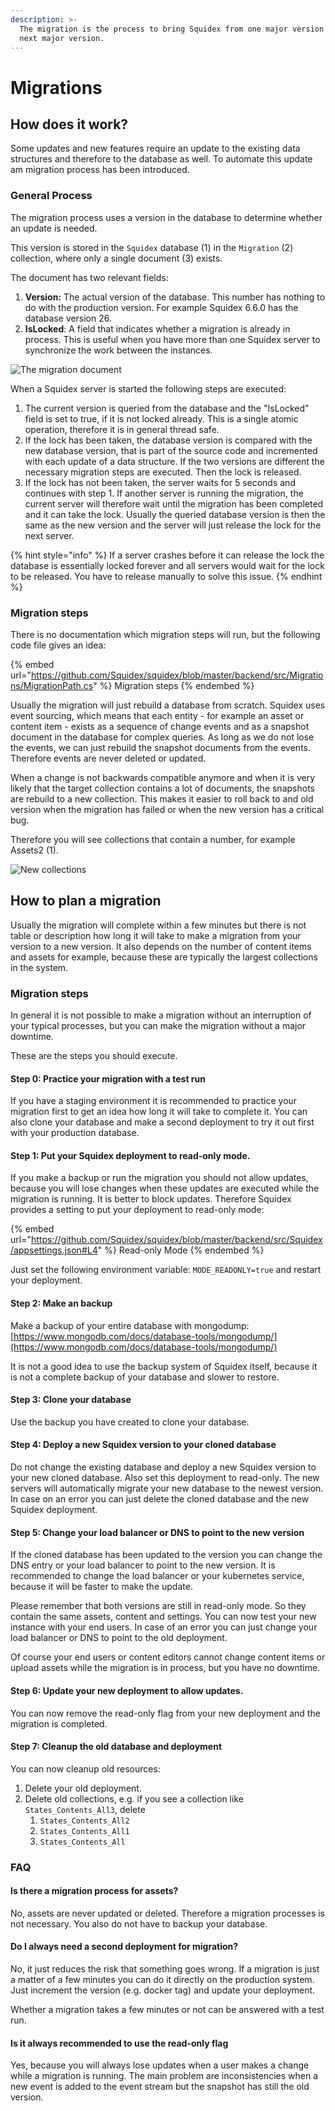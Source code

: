 ```yaml
---
description: >-
  The migration is the process to bring Squidex from one major version to the
  next major version.
---
```


# Migrations

## How does it work?

Some updates and new features require an update to the existing data structures and therefore to the database as well. To automate this update am migration process has been introduced.

### General Process

The migration process uses a version in the database to determine whether an update is needed.

This version is stored in the `Squidex` database (1) in the `Migration` (2) collection, where only a single document (3) exists.

The document has two relevant fields:

1. **Version:** The actual version of the database. This number has nothing to do with the production version. For example Squidex 6.6.0 has the database version 26.
2. **IsLocked**: A field that indicates whether a migration is already in process. This is useful when you have more than one Squidex server to synchronize the work between the instances.

![The migration document](<../../.gitbook/assets/image (83).png>)

When a Squidex server is started the following steps are executed:

1. The current version is queried from the database and the "IsLocked" field is set to true, if it is not locked already. This is a single atomic operation, therefore it is in general thread safe.
2. If the lock has been taken, the database version is compared with the new database version, that is part of the source code and incremented with each update of a data structure. If the two versions are different the necessary migration steps are executed. Then the lock is released.
3. If the lock has not been taken, the server waits for 5 seconds and continues with step 1. If another server is running the migration, the current server will therefore wait until the migration has been completed and it can take the lock. Usually the queried database version is then the same as the new version and the server will just release the lock for the next server.

{% hint style="info" %}
If a server crashes before it can release the lock the database is essentially locked forever and all servers would wait for the lock to be released. You have to release manually to solve this issue.
{% endhint %}

### Migration steps

There is no documentation which migration steps will run, but the following code file gives an idea:

{% embed url="https://github.com/Squidex/squidex/blob/master/backend/src/Migrations/MigrationPath.cs" %}
Migration steps
{% endembed %}

Usually the migration will just rebuild a database from scratch. Squidex uses event sourcing, which means that each entity - for example an asset or content item - exists as a sequence of change events and as a snapshot document in the database for complex queries. As long as we do not lose the events, we can just rebuild the snapshot documents from the events. Therefore events are never deleted or updated.

When a change is not backwards compatible anymore and when it is very likely that the target collection contains a lot of documents, the snapshots are rebuild to a new collection. This makes it easier to roll back to and old version when the migration has failed or when the new version has a critical bug.

Therefore you will see collections that contain a number, for example Assets2 (1).

![New collections](<../../.gitbook/assets/image (75) (1).png>)

## How to plan a migration

Usually the migration will complete within a few minutes but there is not table or description how long it will take to make a migration from your version to a new version. It also depends on the number of content items and assets for example, because these are typically the largest collections in the system.

### Migration steps

In general it is not possible to make a migration without an interruption of your typical processes, but you can make the migration without a major downtime.

These are the steps you should execute.

#### Step 0: Practice your migration with a test run

If you have a staging environment it is recommended to practice your migration first to get an idea how long it will take to complete it. You can also clone your database and make a second deployment to try it out first with your production database.

#### Step 1: Put your Squidex deployment to read-only mode.

If you make a backup or run the migration you should not allow updates, because you will lose changes when these updates are executed while the migration is running. It is better to block updates. Therefore Squidex provides a setting to put your deployment to read-only mode:

{% embed url="https://github.com/Squidex/squidex/blob/master/backend/src/Squidex/appsettings.json#L4" %}
Read-only Mode
{% endembed %}

Just set the following environment variable: `MODE_READONLY=true` and restart your deployment.

#### Step 2: Make an backup

Make a backup of your entire database with mongodump: [https://www.mongodb.com/docs/database-tools/mongodump/](https://www.mongodb.com/docs/database-tools/mongodump/)

It is not a good idea to use the backup system of Squidex itself, because it is not a complete backup of your database and slower to restore.

#### Step 3: Clone your database

Use the backup you have created to clone your database.

#### Step 4: Deploy a new Squidex version to your cloned database

Do not change the existing database and deploy a new Squidex version to your new cloned database. Also set this deployment to read-only. The new servers will automatically migrate your new database to the newest version. In case on an error you can just delete the cloned database and the new Squidex deployment.

#### Step 5: Change your load balancer or DNS to point to the new version

If the cloned database has been updated to the version you can change the DNS entry or your load balancer to point to the new version. It is recommended to change the load balancer or your kubernetes service, because it will be faster to make the update.

Please remember that both versions are still in read-only mode. So they contain the same assets, content and settings. You can now test your new instance with your end users. In case of an error you can just change your load balancer or DNS to point to the old deployment.

Of course your end users or content editors cannot change content items or upload assets while the migration is in process, but you have no downtime.

#### Step 6: Update your new deployment to allow updates.

You can now remove the read-only flag from your new deployment and the migration is completed.

#### Step 7: Cleanup the old database and deployment

You can now cleanup old resources:

1. Delete your old deployment.
2. Delete old collections, e.g. if you see a collection like `States_Contents_All3`, delete
   1. `States_Contents_All2`
   2. `States_Contents_All1`
   3. `States_Contents_All`

### FAQ

#### Is there a migration process for assets?

No, assets are never updated or deleted. Therefore a migration processes is not necessary. You also do not have to backup your database.

#### Do I always need a second deployment for migration?

No, it just reduces the risk that something goes wrong. If a migration is just a matter of a few minutes you can do it directly on the production system. Just increment the version (e.g. docker tag) and update your deployment.

Whether a migration takes a few minutes or not can be answered with a test run.

#### Is it always recommended to use the read-only flag

Yes, because you will always lose updates when a user makes a change while a migration is running. The main problem are inconsistencies when a new event is added to the event stream but the snapshot has still the old version.
